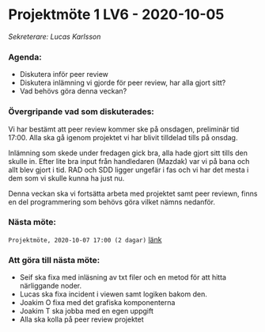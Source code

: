 # Projektmöte 1 LV6 - 2020-10-05
*Sekreterare: Lucas Karlsson*

### Agenda:
- Diskutera inför peer review
- Diskutera inlämning vi gjorde för peer review, har alla gjort sitt?
- Vad behövs göra denna veckan?

### Övergripande vad som diskuterades:
Vi har bestämt att peer review kommer ske på onsdagen, preliminär tid 17:00. Alla ska gå igenom projektet vi har blivit tilldelad tills på onsdag.

Inlämning som skede under fredagen gick bra, alla hade gjort sitt tills den skulle in. Efter lite bra input från handledaren (Mazdak) var vi på bana och allt blev
gjort i tid. RAD och SDD ligger ungefär i fas och vi har det mesta i dem som vi skulle kunna ha just nu. 

Denna veckan ska vi fortsätta arbeta med projektet samt peer reviewn, finns en del programmering som behövs göra vilket nämns nedanför.

### Nästa möte:
```Projektmöte, 2020-10-07 17:00 (2 dagar)``` [länk](https://github.com/DKWA0000/OOPP-HT20/blob/master/Dokumentation/Notes%20From%20Project%20Meetings/2020-10-07%20-%20Projektmöte%202%20LV6.md)

### Att göra till nästa möte:
- Seif ska fixa med inläsning av txt filer och en metod för att hitta närliggande noder.
- Lucas ska fixa incident i viewen samt logiken bakom den.
- Joakim O fixa med det grafiska komponenterna
- Joakim T ska jobba med en egen uppgift
- Alla ska kolla på peer review projektet
